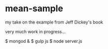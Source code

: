 # mean-sample
my take on the example from Jeff Dickey's book

very much work in progress...

$ mongod &
$ gulp js
$ node server.js
